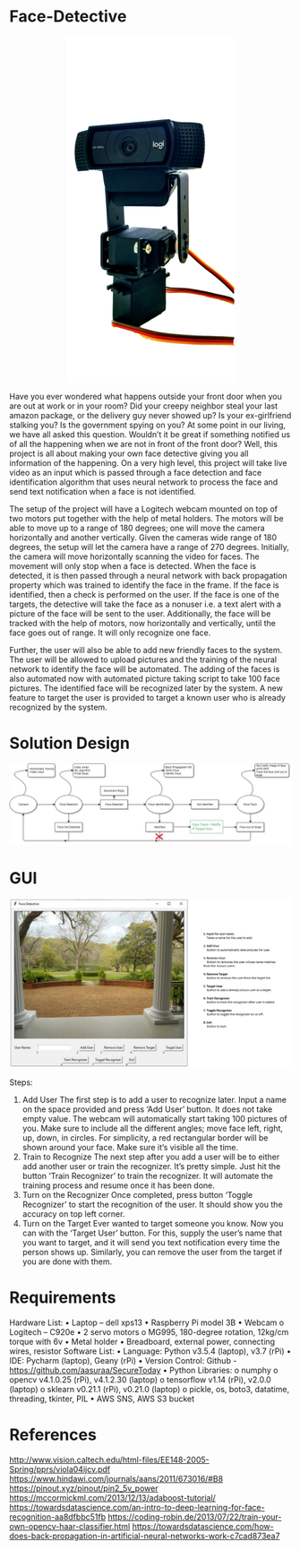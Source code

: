 # Face-Detective
<p align="center"> 
<img src="Images/wc.png">
</p>

Have you ever wondered what happens outside your front door when you are out at work or in your room? Did your creepy neighbor steal your last amazon package, or the delivery guy never showed up? Is your ex-girlfriend stalking you? Is the government spying on you? At some point in our living, we have all asked this question. Wouldn’t it be great if something notified us of all the happening when we are not in front of the front door? Well, this project is all about making your own face detective giving you all information of the happening. On a very high level, this project will take live video as an input which is passed through a face detection and face identification algorithm that uses neural network to process the face and send text notification when a face is not identified.

The setup of the project will have a Logitech webcam mounted on top of two motors put together with the help of metal holders. The motors will be able to move up to a range of 180 degrees; one will move the camera horizontally and another vertically. Given the cameras wide range of 180 degrees, the setup will let the camera have a range of 270 degrees. Initially, the camera will move horizontally scanning the video for faces. The movement will only stop when a face is detected. When the face is detected, it is then passed through a neural network with back propagation property which was trained to identify the face in the frame. If the face is identified, then a check is performed on the user. If the face is one of the targets, the detective will take the face as a nonuser i.e. a text alert with a picture of the face will be sent to the user. Additionally, the face will be tracked with the help of motors, now horizontally and vertically, until the face goes out of range. It will only recognize one face.

Further, the user will also be able to add new friendly faces to the system. The user will be allowed to upload pictures and the training of the neural network to identify the face will be automated. The adding of the faces is also automated now with automated picture taking script to take 100 face pictures. The identified face will be recognized later by the system. A new feature to target the user is provided to target a known user who is already recognized by the system.

# Solution Design
![](Images/SolutionDesign2.jpg)

# GUI
![](Images/gui.JPG)

Steps:
1.	Add User
The first step is to add a user to recognize later. Input a name on the space provided and press ‘Add User’ button. It does not take empty value. The webcam will automatically start taking 100 pictures of you. Make sure to include all the different angles; move face left, right, up, down, in circles. For simplicity, a red rectangular border will be shown around your face. Make sure it’s visible all the time.
2.	Train to Recognize
The next step after you add a user will be to either add another user or train the recognizer. It’s pretty simple. Just hit the button ‘Train Recognizer’ to train the recognizer. It will automate the training process and resume once it has been done.
3.	Turn on the Recognizer
Once completed, press button ‘Toggle Recognizer’ to start the recognition of the user. It should show you the accuracy on top left corner.
4.	Turn on the Target
Ever wanted to target someone you know. Now you can with the ‘Target User’ button. For this, supply the user’s name that you want to target, and it will send you text notification every time the person shows up. Similarly, you can remove the user from the target if you are done with them.	

# Requirements
Hardware List:
•	Laptop – dell xps13
•	Raspberry Pi model 3B
•	Webcam
o	Logitech – C920e
•	2 servo motors
o	MG995, 180-degree rotation, 12kg/cm torque with 6v
•	Metal holder
•	Breadboard, external power, connecting wires, resistor
Software List:
•	Language: Python v3.5.4 (laptop), v3.7 (rPi)
•	IDE: Pycharm (laptop), Geany (rPi)
•	Version Control: Github - https://github.com/aasuraa/SecureToday
•	Python Libraries: 
o	numphy
o	opencv v4.1.0.25 (rPi), v4.1.2.30 (laptop)
o	tensorflow v1.14 (rPi), v2.0.0 (laptop)
o	sklearn v0.21.1 (rPi), v0.21.0 (laptop)
o	pickle, os, boto3, datatime, threading, tkinter, PIL
•	AWS SNS, AWS S3 bucket

# References
http://www.vision.caltech.edu/html-files/EE148-2005-Spring/pprs/viola04ijcv.pdf
https://www.hindawi.com/journals/aans/2011/673016/#B8
https://pinout.xyz/pinout/pin2_5v_power
https://mccormickml.com/2013/12/13/adaboost-tutorial/
https://towardsdatascience.com/an-intro-to-deep-learning-for-face-recognition-aa8dfbbc51fb
https://coding-robin.de/2013/07/22/train-your-own-opencv-haar-classifier.html
https://towardsdatascience.com/how-does-back-propagation-in-artificial-neural-networks-work-c7cad873ea7

